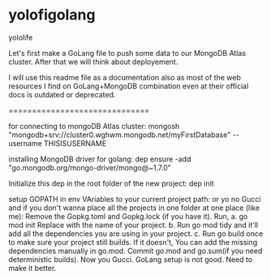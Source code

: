# yolofigolang
yololife

Let's first make a GoLang file to push some data to our MongoDB Atlas cluster. After that we will think about deployement.

I will use this readme file as a documentation also as most of the web resources I find on GoLang+MongoDB combination even at their official docs is outdated or deprecated.

==============================

for connecting to mongoDB Atlas cluster:
mongosh "mongodb+srv://cluster0.wghwm.mongodb.net/myFirstDatabase" --username THISISUSERNAME

installing MongoDB driver for golang:
dep ensure -add "go.mongodb.org/mongo-driver/mongo@~1.7.0"

Initialize this dep in the root folder of the new project:
dep init

setup GOPATH in env VAriables to your current project path: or yo no Gucci
and if you don't wanna place all the projects in one folder at one place (like me):
            Remove the Gopkg.toml and Gopkg.lock (if you have it).
            Run,
            a. go mod init <project-name> Replace <project-name> with the name of your project.
            b. Run go mod tidy and it'll add all the dependencies you are using in your project.
            c. Run go build once to make sure your project still builds. If it doesn't, You can add the missing dependencies manually in go.mod.
            Commit go.mod and go.sum(if you need deterministic builds).
  Now you Gucci. GoLang setup is not good. Need to make it better.
  
  
  
  
